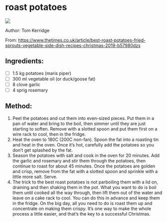 # roast potatoes
![](images/roast_potatoes.jpg)

Author: Tom Kerridge

From: https://www.thetimes.co.uk/article/best-roast-potatoes-fried-sprouts-vegetable-side-dish-recipes-christmas-2019-b57980dzs

## Ingredients:
- [ ] 1.5 kg potatoes (maris piper)
- [ ] 300 ml vegetable oil (or duck/goose fat)
- [ ] 8 clove garlic
- [ ] 4 sprig rosemary

## Method:
1. Peel the potatoes and cut them into even-sized pieces. Put them in a pan of water and bring to the boil, then simmer until they are just starting to soften. Remove with a slotted spoon and put them first on a wire rack to cool, then in the fridge.
2. Heat the oven to 180C (200C non-fan). Spoon the fat into a roasting tin and heat in the oven. Once it’s hot, carefully add the potatoes so you don’t get splashed by the fat.
3. Season the potatoes with salt and cook in the oven for 20 minutes. Add the garlic and rosemary and stir them through the potatoes, then continue to roast for about 45 minutes. Once the potatoes are golden and crisp, remove from the fat with a slotted spoon and sprinkle with a little more salt. Serve.
4. The trick to the best roast potatoes is not parboiling them with a lid on, draining and then shaking them in the pot. What you want to do is boil them until cooked all the way through, then lift them out of the water and leave on a cake rack to cool. You can do this in advance and keep them in the fridge. On the big day, all you need to do is roast them up and concentrate on making them crispy. It’s one way to make the whole process a little easier, and that’s the key to a successful Christmas.